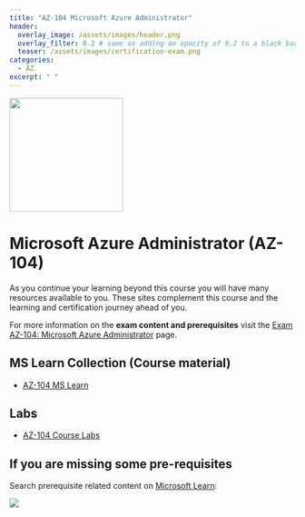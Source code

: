 ```yaml
---
title: "AZ-104 Microsoft Azure Administrator"
header:
  overlay_image: /assets/images/header.png
  overlay_filter: 0.2 # same as adding an opacity of 0.2 to a black background
  teaser: /assets/images/certification-exam.png
categories:
  - AZ
excerpt: " "
---
```

<img src="../../assets/images/certification-exam.png" width="200" height="200">

# Microsoft Azure Administrator (AZ-104)

As you continue your learning beyond this course you will have many resources available to you. These sites complement this course and the learning and certification journey ahead of you.

For more information on the **exam content and prerequisites** visit the [Exam AZ-104: Microsoft Azure Administrator](https://learn.microsoft.com/en-us/certifications/exams/az-104) page.

## MS Learn Collection (Course material)
- [AZ-104 MS Learn](https://aka.ms/courseAZ-104)

## Labs
- [AZ-104 Course Labs](https://aka.ms/az104labs)

## If you are missing some pre-requisites
Search prerequisite related content on [Microsoft Learn](https://learn.microsoft.com/en-us/training/browse/):

<img src="../../assets/images/learn-search.png">